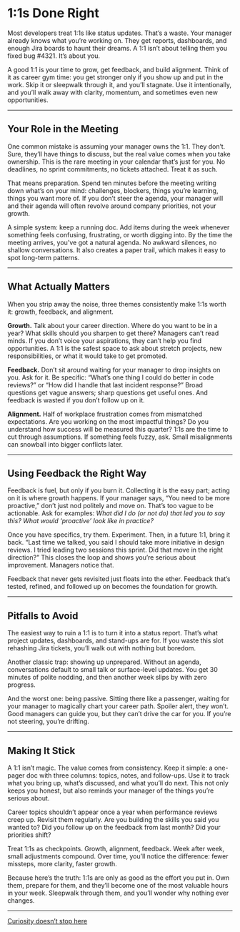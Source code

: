 # 1:1s Done Right  

Most developers treat 1:1s like status updates. That’s a waste. Your manager already knows what you’re working on. They get reports, dashboards, and enough Jira boards to haunt their dreams. A 1:1 isn’t about telling them you fixed bug #4321. It’s about you.  

A good 1:1 is your time to grow, get feedback, and build alignment. Think of it as career gym time: you get stronger only if you show up and put in the work. Skip it or sleepwalk through it, and you’ll stagnate. Use it intentionally, and you’ll walk away with clarity, momentum, and sometimes even new opportunities.  

---

## Your Role in the Meeting  

One common mistake is assuming your manager owns the 1:1. They don’t. Sure, they’ll have things to discuss, but the real value comes when you take ownership. This is the rare meeting in your calendar that’s just for you. No deadlines, no sprint commitments, no tickets attached. Treat it as such.  

That means preparation. Spend ten minutes before the meeting writing down what’s on your mind: challenges, blockers, things you’re learning, things you want more of. If you don’t steer the agenda, your manager will and their agenda will often revolve around company priorities, not your growth.  

A simple system: keep a running doc. Add items during the week whenever something feels confusing, frustrating, or worth digging into. By the time the meeting arrives, you’ve got a natural agenda. No awkward silences, no shallow conversations. It also creates a paper trail, which makes it easy to spot long-term patterns.  

---

## What Actually Matters  

When you strip away the noise, three themes consistently make 1:1s worth it: growth, feedback, and alignment.  

**Growth.** Talk about your career direction. Where do you want to be in a year? What skills should you sharpen to get there? Managers can’t read minds. If you don’t voice your aspirations, they can’t help you find opportunities. A 1:1 is the safest space to ask about stretch projects, new responsibilities, or what it would take to get promoted.  

**Feedback.** Don’t sit around waiting for your manager to drop insights on you. Ask for it. Be specific: “What’s one thing I could do better in code reviews?” or “How did I handle that last incident response?” Broad questions get vague answers; sharp questions get useful ones. And feedback is wasted if you don’t follow up on it.  

**Alignment.** Half of workplace frustration comes from mismatched expectations. Are you working on the most impactful things? Do you understand how success will be measured this quarter? 1:1s are the time to cut through assumptions. If something feels fuzzy, ask. Small misalignments can snowball into bigger conflicts later.  

---

## Using Feedback the Right Way  

Feedback is fuel, but only if you burn it. Collecting it is the easy part; acting on it is where growth happens. If your manager says, “You need to be more proactive,” don’t just nod politely and move on. That’s too vague to be actionable. Ask for examples: *What did I do (or not do) that led you to say this? What would ‘proactive’ look like in practice?*  

Once you have specifics, try them. Experiment. Then, in a future 1:1, bring it back. “Last time we talked, you said I should take more initiative in design reviews. I tried leading two sessions this sprint. Did that move in the right direction?” This closes the loop and shows you’re serious about improvement. Managers notice that.  

Feedback that never gets revisited just floats into the ether. Feedback that’s tested, refined, and followed up on becomes the foundation for growth.  

---

## Pitfalls to Avoid  

The easiest way to ruin a 1:1 is to turn it into a status report. That’s what project updates, dashboards, and stand-ups are for. If you waste this slot rehashing Jira tickets, you’ll walk out with nothing but boredom.  

Another classic trap: showing up unprepared. Without an agenda, conversations default to small talk or surface-level updates. You get 30 minutes of polite nodding, and then another week slips by with zero progress.  

And the worst one: being passive. Sitting there like a passenger, waiting for your manager to magically chart your career path. Spoiler alert, they won’t. Good managers can guide you, but they can’t drive the car for you. If you’re not steering, you’re drifting.  

---

## Making It Stick  

A 1:1 isn’t magic. The value comes from consistency. Keep it simple: a one-pager doc with three columns: topics, notes, and follow-ups. Use it to track what you bring up, what’s discussed, and what you’ll do next. This not only keeps you honest, but also reminds your manager of the things you’re serious about.  

Career topics shouldn’t appear once a year when performance reviews creep up. Revisit them regularly. Are you building the skills you said you wanted to? Did you follow up on the feedback from last month? Did your priorities shift?  

Treat 1:1s as checkpoints. Growth, alignment, feedback. Week after week, small adjustments compound. Over time, you’ll notice the difference: fewer missteps, more clarity, faster growth.  

Because here’s the truth: 1:1s are only as good as the effort you put in. Own them, prepare for them, and they’ll become one of the most valuable hours in your week. Sleepwalk through them, and you’ll wonder why nothing ever changes.  


---
[Curiosity doesn’t stop here](https://www.bytestoskills.co/)
